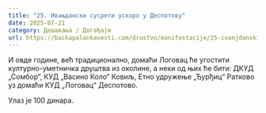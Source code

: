 ```yaml
---
title: "25. Ивањдански сусрети ускоро у Деспотову"
date: 2025-07-21
category: Дешавања / Догађаји
url: https://backapalankavesti.com/drustvo/manifestacije/25-ivanjdanski-susreti-uskoro-u-despotovu/
---
```


И овде године, већ традиционално, домаћи Логовац ће угостити културно-уметничка друштва из околине, а неки од њих ће бити: ДКУД „Сомбор“, КУД „Васино Коло“ Ковиљ, Етно удружење „Ђурђиц“ Ратково уз домаћи КУД „Логовац“ Деспотово.

Улаз је 100 динара.
